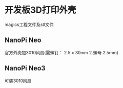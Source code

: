 # 开发板3D打印外壳
magics工程文件及stl文件  
## NanoPi Neo  
官方外壳加3010风扇(需螺钉： 2.5 x 30mm 2.螺母 2.5mm)
## NanoPi Neo3  
可装3010风扇
